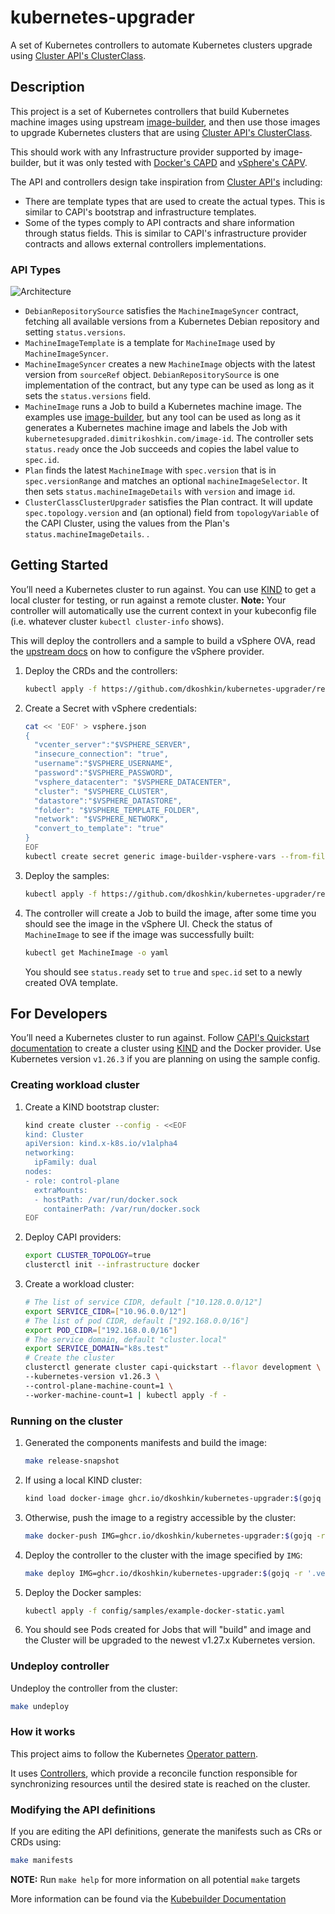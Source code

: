 <!--
 Copyright 2023 Dimitri Koshkin. All rights reserved.
 SPDX-License-Identifier: Apache-2.0
 -->

# kubernetes-upgrader

A set of Kubernetes controllers to automate Kubernetes clusters upgrade using [Cluster API's ClusterClass](https://cluster-api.sigs.k8s.io/tasks/experimental-features/cluster-class/).

## Description

This project is a set of Kubernetes controllers that build Kubernetes machine images using upstream [image-builder](https://github.com/kubernetes-sigs/image-builder),
and then use those images to upgrade Kubernetes clusters that are using [Cluster API's ClusterClass](https://cluster-api.sigs.k8s.io/tasks/experimental-features/cluster-class/).

This should work with any Infrastructure provider supported by image-builder,
but it was only tested with [Docker's CAPD](https://github.com/kubernetes-sigs/cluster-api/tree/main/test/infrastructure/docker) and [vSphere's CAPV](https://github.com/kubernetes-sigs/cluster-api-provider-vsphere).

The API and controllers design take inspiration from [Cluster API's](https://cluster-api.sigs.k8s.io/) including:

-   There are template types that are used to create the actual types.
    This is similar to CAPI's bootstrap and infrastructure templates.
-   Some of the types comply to API contracts and share information through status fields.
    This is similar to CAPI's infrastructure provider contracts and allows external controllers implementations.

### API Types

![Architecture](https://lucid.app/publicSegments/view/7e0cdb4a-8908-48dc-87a1-5933652564df/image.png "Architecture")

-   `DebianRepositorySource` satisfies the `MachineImageSyncer` contract, fetching all available versions from a Kubernetes Debian repository and setting `status.versions`.
-   `MachineImageTemplate` is a template for `MachineImage` used by `MachineImageSyncer`.
-   `MachineImageSyncer` creates a new `MachineImage` objects with the latest version from `sourceRef` object. `DebianRepositorySource` is one implementation of the contract, but any type can be used as long as it sets the `status.versions` field.
-   `MachineImage` runs a Job to build a Kubernetes machine image. The examples use [image-builder](https://github.com/kubernetes-sigs/image-builder),
    but any tool can be used as long as it generates a Kubernetes machine image and labels the Job with `kubernetesupgraded.dimitrikoshkin.com/image-id`.
    The controller sets `status.ready` once the Job succeeds and copies the label value to `spec.id`.
-   `Plan` finds the latest `MachineImage` with `spec.version` that is in `spec.versionRange` and matches an optional `machineImageSelector`. It then sets `status.machineImageDetails` with `version` and image `id`.
-   `ClusterClassClusterUpgrader` satisfies the Plan contract. It will update `spec.topology.version` and (an optional) field from `topologyVariable` of the CAPI Cluster, using the values from the Plan's `status.machineImageDetails`. .

## Getting Started

You’ll need a Kubernetes cluster to run against. You can use [KIND](https://sigs.k8s.io/kind) to get a local cluster for testing, or run against a remote cluster.
**Note:** Your controller will automatically use the current context in your kubeconfig file (i.e. whatever cluster `kubectl cluster-info` shows).

This will deploy the controllers and a sample to build a vSphere OVA,
read the [upstream docs](https://image-builder.sigs.k8s.io/capi/providers/vsphere) on how to configure the vSphere provider.

1.  Deploy the CRDs and the controllers:

    ```sh
    kubectl apply -f https://github.com/dkoshkin/kubernetes-upgrader/releases/latest/download/components.yaml
    ```

1.  Create a Secret with vSphere credentials:

    ```sh
    cat << 'EOF' > vsphere.json
    {
      "vcenter_server":"$VSPHERE_SERVER",
      "insecure_connection": "true",
      "username":"$VSPHERE_USERNAME",
      "password":"$VSPHERE_PASSWORD",
      "vsphere_datacenter": "$VSPHERE_DATACENTER",
      "cluster": "$VSPHERE_CLUSTER",
      "datastore":"$VSPHERE_DATASTORE",
      "folder": "$VSPHERE_TEMPLATE_FOLDER",
      "network": "$VSPHERE_NETWORK",
      "convert_to_template": "true"
    }
    EOF
    kubectl create secret generic image-builder-vsphere-vars --from-file=vsphere.json
    ```

1.  Deploy the samples:

    ```sh
    kubectl apply -f https://github.com/dkoshkin/kubernetes-upgrader/releases/latest/download/example-vsphere-with-job-template.yaml
    ```

1.  The controller will create a Job to build the image, after some time you should see the image in the vSphere UI.
    Check the status of `MachineImage` to see if the image was successfully built:

    ```sh
    kubectl get MachineImage -o yaml
    ```

    You should see `status.ready` set to `true` and `spec.id` set to a newly created OVA template.

## For Developers

You’ll need a Kubernetes cluster to run against.
Follow [CAPI's Quickstart documentation](https://cluster-api.sigs.k8s.io/user/quick-start.html) to create a cluster using [KIND](https://sigs.k8s.io/kind) and the Docker provider.
Use Kubernetes version `v1.26.3` if you are planning on using the sample config.

### Creating workload cluster

1.  Create a KIND bootstrap cluster:

    ```sh
    kind create cluster --config - <<EOF
    kind: Cluster
    apiVersion: kind.x-k8s.io/v1alpha4
    networking:
      ipFamily: dual
    nodes:
    - role: control-plane
      extraMounts:
      - hostPath: /var/run/docker.sock
        containerPath: /var/run/docker.sock
    EOF
    ```

1.  Deploy CAPI providers:

    ```sh
    export CLUSTER_TOPOLOGY=true
    clusterctl init --infrastructure docker
    ```

1.  Create a workload cluster:

    ```sh
    # The list of service CIDR, default ["10.128.0.0/12"]
    export SERVICE_CIDR=["10.96.0.0/12"]
    # The list of pod CIDR, default ["192.168.0.0/16"]
    export POD_CIDR=["192.168.0.0/16"]
    # The service domain, default "cluster.local"
    export SERVICE_DOMAIN="k8s.test"
    # Create the cluster
    clusterctl generate cluster capi-quickstart --flavor development \
    --kubernetes-version v1.26.3 \
    --control-plane-machine-count=1 \
    --worker-machine-count=1 | kubectl apply -f -
    ```

### Running on the cluster

1.  Generated the components manifests and build the image:

    ```sh
    make release-snapshot
    ```

1.  If using a local KIND cluster:

    ```sh
    kind load docker-image ghcr.io/dkoshkin/kubernetes-upgrader:$(gojq -r '.version' dist/metadata.json)
    ```

1.  Otherwise, push the image to a registry accessible by the cluster:

    ```sh
    make docker-push IMG=ghcr.io/dkoshkin/kubernetes-upgrader:$(gojq -r '.version' dist/metadata.json)
    ```

1.  Deploy the controller to the cluster with the image specified by `IMG`:

    ```sh
    make deploy IMG=ghcr.io/dkoshkin/kubernetes-upgrader:$(gojq -r '.version' dist/metadata.json)
    ```

1.  Deploy the Docker samples:

    ```sh
    kubectl apply -f config/samples/example-docker-static.yaml
    ```

1.  You should see Pods created for Jobs that will "build" and image and the Cluster will be upgraded to the newest v1.27.x Kubernetes version.

### Undeploy controller

Undeploy the controller from the cluster:

```sh
make undeploy
```

### How it works

This project aims to follow the Kubernetes [Operator pattern](https://kubernetes.io/docs/concepts/extend-kubernetes/operator/).

It uses [Controllers](https://kubernetes.io/docs/concepts/architecture/controller/),
which provide a reconcile function responsible for synchronizing resources until the desired state is reached on the cluster.

### Modifying the API definitions

If you are editing the API definitions, generate the manifests such as CRs or CRDs using:

```sh
make manifests
```

**NOTE:** Run `make help` for more information on all potential `make` targets

More information can be found via the [Kubebuilder Documentation](https://book.kubebuilder.io/introduction.html)

